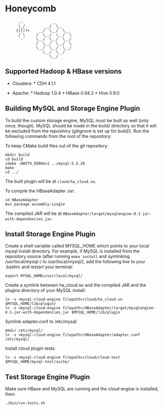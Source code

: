 Honeycomb
==================

```
      ,-.            __
      \_/         __/  \__
     {|||)<    __/  \__/  \__
      / \     /  \__/  \__/  \
      `-'     \__/  \__/  \__/
              /  \__/  \__/  \
              \__/  \__/  \__/
                 \__/  \__/
                    \__/

```


Supported Hadoop & HBase versions
---------------------------------

* Cloudera:
      * CDH 4.1.1

* Apache:
      * Hadoop 1.0.4
      * HBase 0.94.2
      * Hive 0.9.0

Building MySQL and Storage Engine Plugin
----------------------------------------

To build the custom storage engine, MySQL must be built as well (only
once, though).  MySQL should be made in the build/ directory so that it
will be excluded from the repository (gitignore is set up for build/).
Run the following commands from the root of the repository:


To keep CMake build files out of the git repository:

    mkdir build
    cd build
    cmake -DWITH_DEBUG=1 ../mysql-5.5.28
    make
    cd ../

The built plugin will be at `cloud/ha_cloud.so`.

To compile the HBaseAdapter Jar:

    cd HBaseAdapter
    mvn package assembly:single

The compiled JAR will be at `HBaseAdapter/target/mysqlengine-0.1-jar-with-dependencies.jar`.


Install Storage Engine Plugin
-----------------------------

Create a shell variable called MYSQL_HOME which points to your local mysql
install directory.  For example, if MySQL is installed from the repository
source (after running `make install` and symlinking /usr/local/mysql-<version>/
to /usr/local/mysql/), add the following line to your .bashrc and restart your
terminal:

    export MYSQL_HOME=/usr/local/mysql/

Create a symlink between ha_cloud.so and the compiled JAR and the plugins directory of your
MySQL install:

    ln -s <mysql-cloud-engine filepath>/cloud/ha_cloud.so $MYSQL_HOME/lib/plugin/
    ln -s <mysql-cloud-engine filepath>/HBaseAdapter/target/mysqlengine-0.1-jar-with-dependencies.jar $MYSQL_HOME/lib/plugin

Symlink adapter.conf to /etc/mysql:

    mkdir /etc/mysql/
    ln -s <mysql-cloud-engine filepath>/HBaseAdapter/adapter.conf /etc/mysql/

Install cloud plugin tests:

    ln -s <mysql-cloud-engine filepath>/cloud/cloud-test $MYSQL_HOME/mysql-test/suite/

Test Storage Engine Plugin
--------------------------

Make sure HBase and MySQL are running and the cloud engine is installed, then:

    ./bin/run-tests.sh
